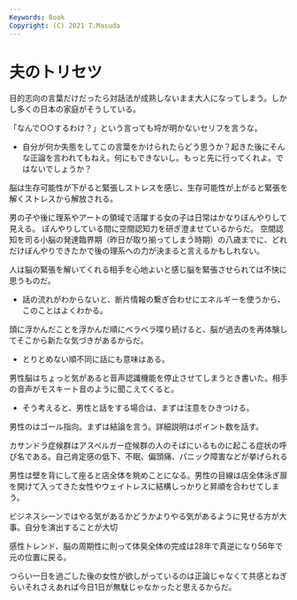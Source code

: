 ```yaml
---
Keywords: Book 
Copyright: (C) 2021 T.Masuda
---
```


# 夫のトリセツ

<p>目的志向の言葉だけだったら対話法が成熟しないまま大人になってしまう。しかし多くの日本の家庭がそうしている。</p>

「なんで○○するわけ？」という言っても埒が明かないセリフを言うな。

* 自分が何か失態をしてこの言葉をかけられたらどう思うか？起きた後にそんな正論を言われてもねえ。何にもできないし。もっと先に行ってくれよ。ではないでしょうか？

脳は生存可能性が下がると緊張しストレスを感じ、生存可能性が上がると緊張を解くストレスから解放される。

男の子や後に理系やアートの領域で活躍する女の子は日常はかなりぼんやりして見える。
ぼんやりしている間に空間認知力を研ぎ澄ませているからだ。
空間認知を司る小脳の発達臨界期（昨日が取り揃ってしまう時期）の八歳までに、どれだけぼんやりできたかで後の理系への力が決まると言えるかもしれない。

人は脳の緊張を解いてくれる相手を心地よいと感じ脳を緊張させられては不快に思うものだ。

* 話の流れがわからないと、断片情報の繋ぎ合わせにエネルギーを使うから、このことはよくわかる。

頭に浮かんだことを浮かんだ順にベラベラ喋り続けると、脳が過去のを再体験してそこから新たな気づきがあるからだ。

* とりとめない順不同に話にも意味はある。

男性脳はちょっと気があると音声認識機能を停止させてしまうとき書いた。相手の音声がモスキート音のように聞こえてくると。

* そう考えると、男性と話をする場合は、まずは注意をひきつける。

男性のはゴール指向。まずは結論を言う。詳細説明はポイント数を話す。

カサンドラ症候群はアスペルガー症候群の人のそばにいるものに起こる症状の呼び名である。自己肯定感の低下、不眠、偏頭痛、パニック障害などが挙げられる

男性は壁を背にして座ると店全体を眺めことになる。男性の目線は店全体泳ぎ扉を開けて入ってきた女性やウェイトレスに結構しっかりと昇順を合わせてしまう。

ビジネスシーンではやる気があるかどうかよりやる気があるように見せる方が大事。自分を演出することが大切

感性トレンド、脳の周期性に則って体臭全体の完成は28年で真逆になり56年で元の位置に戻る。

つらい一日を過ごした後の女性が欲しがっているのは正論じゃなくて共感とねぎらいそれさえあれば今日1日が無駄じゃなかったと思えるからだ。
